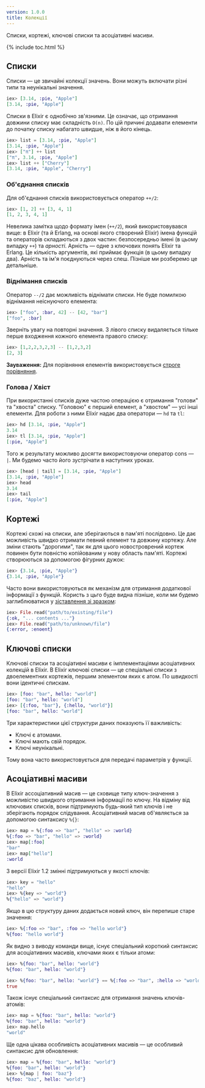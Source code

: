 ```yaml
---
version: 1.0.0
title: Колекції
---
```


Списки, кортежі, ключові списки та асоціативні масиви.

{% include toc.html %}

## Списки
Списки &mdash; це звичайні колекції значень. Вони можуть включати різні типи та неунікальні значення.

```elixir
iex> [3.14, :pie, "Apple"]
[3.14, :pie, "Apple"]
```

Списки в Elixir є однобічно зв'язними. Це означає, що отримання довжини списку має складність `O(n)`. По цій причині додавати елементи до початку списку набагато швидше, ніж в його кінець.

```elixir
iex> list = [3.14, :pie, "Apple"]
[3.14, :pie, "Apple"]
iex> ["π"] ++ list
["π", 3.14, :pie, "Apple"]
iex> list ++ ["Cherry"]
[3.14, :pie, "Apple", "Cherry"]
```

### Об'єднання списків

Для об'єднання списків використовується оператор `++/2`:

```elixir
iex> [1, 2] ++ [3, 4, 1]
[1, 2, 3, 4, 1]
```

Невелика замітка щодо формату імен (`++/2`), який використовувався вище: в Elixir (та й Erlang, на основі якого створений Elixir) імена функцій та операторів складаються з двох частин: безпосередньо імені (в цьому випадку `++`) та _арності_. Арність &mdash; одне з ключових понять Elixir та Erlang. Це кількість аргументів, які приймає функція (в цьому випадку два). Арність та ім'я поєднуються через слеш. Пізніше ми розберемо це детальніше.

### Віднімання списків

Оператор `--/2` дає можливість віднімати списки. Не буде помилкою віднімання неіснуючого елемента:

```elixir
iex> ["foo", :bar, 42] -- [42, "bar"]
["foo", :bar]
```

Зверніть увагу на повторні значення. З лівого списку видаляється тільке перше входження кожного елемента правого списку:

```elixir
iex> [1,2,2,3,2,3] -- [1,2,3,2]
[2, 3]
```

**Зауваження:** Для порівняння елементів використовується [строге порівняння](../basics#Порівняння).

### Голова / Хвіст

При використанні списків дуже частою операцією є отримання "голови" та "хвоста" списку. "Головою" є перший елемент, а "хвостом" &mdash; усі інші елементи. Для роботи з ними Elixir надає два оператори &mdash; `hd` та `tl`:

```elixir
iex> hd [3.14, :pie, "Apple"]
3.14
iex> tl [3.14, :pie, "Apple"]
[:pie, "Apple"]
```

Того ж результату можливо досягти використовуючи оператор cons &mdash; `|`. Ми будемо часто його зустрічати в наступних уроках.

```elixir
iex> [head | tail] = [3.14, :pie, "Apple"]
[3.14, :pie, "Apple"]
iex> head
3.14
iex> tail
[:pie, "Apple"]
```

## Кортежі

Кортежі схожі на списки, але зберігаються в пам'яті послідовно. Це дає можливість швидко отримати певний елемент та довжину кортежу. Але зміни стають "дорогими", так як для цього новостроврений кортеж повинен бути повністю копійованим у нову область пам'яті. Кортежі створюються за допомогою фігурних дужок:

```elixir
iex> {3.14, :pie, "Apple"}
{3.14, :pie, "Apple"}
```

Часто вони використовуються як механізм для отримання додаткової інформації з функцій. Користь з цьго буде видна пізніше, коли ми будемо заглиблюватися у [зіставлення зі зразком](../pattern-matching/):

```elixir
iex> File.read("path/to/existing/file")
{:ok, "... contents ..."}
iex> File.read("path/to/unknown/file")
{:error, :enoent}
```

## Ключові списки

Ключові списки та асоціативні масиви є імплементаціями асоціативних колекцій в Elixir. В Elixir ключові списки &mdash; це спеціальні списки з двоелементних кортежів, першим элементом яких є атом. По швидкості вони ідентичні спискам.

```elixir
iex> [foo: "bar", hello: "world"]
[foo: "bar", hello: "world"]
iex> [{:foo, "bar"}, {:hello, "world"}]
[foo: "bar", hello: "world"]
```

Три характеристики цієї структури даних показують її важливість:

+ Ключі є атомами.
+ Ключі мають свій порядок.
+ Ключі неунікальні.

Тому вона часто використовується для передачі параметрів у функції.

## Асоціативні масиви

В Elixir ассоціативний масив &mdash; це сховище типу ключ-значення з можливістю швидкого отримання інформації по ключу. На відміну від ключових списків, вони підтримують будь-який тип ключів і не зберігають порядок слідування. Асоціативний масив об'являється за допомогою синтаксису `%{}`:

```elixir
iex> map = %{:foo => "bar", "hello" => :world}
%{:foo => "bar", "hello" => :world}
iex> map[:foo]
"bar"
iex> map["hello"]
:world
```

З версії Elixir 1.2 змінні підтримуються у якості ключів:

```elixir
iex> key = "hello"
"hello"
iex> %{key => "world"}
%{"hello" => "world"}
```

Якщо в цю структуру даних додається новий ключ, він перепише старе значення:

```elixir
iex> %{:foo => "bar", :foo => "hello world"}
%{foo: "hello world"}
```

Як видно з виводу команди вище, існує спеціальний короткий синтаксис для асоціативних масивів, ключами яких є тільки атоми:

```elixir
iex> %{foo: "bar", hello: "world"}
%{foo: "bar", hello: "world"}

iex> %{foo: "bar", hello: "world"} == %{:foo => "bar", :hello => "world"}
true
```

Також існує спеціальний синтаксис для отримання значень ключів-атомів:

```elixir
iex> map = %{foo: "bar", hello: "world"}
%{foo: "bar", hello: "world"}
iex> map.hello
"world"
```

Ще одна цікава особливість асоціативних масивів &mdash; це особливий синтаксис для обновлення:

```elixir
iex> map = %{foo: "bar", hello: "world"}
%{foo: "bar", hello: "world"}
iex> %{map | foo: "baz"}
%{foo: "baz", hello: "world"}
```
